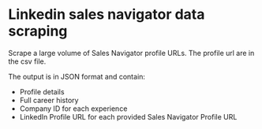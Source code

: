 # Linkedin sales navigator data scraping

Scrape a large volume of Sales Navigator profile URLs. The profile url are in the csv file.

The output is in JSON format and contain:
- Profile details
- Full career history
- Company ID for each experience
- LinkedIn Profile URL for each provided Sales Navigator Profile URL

